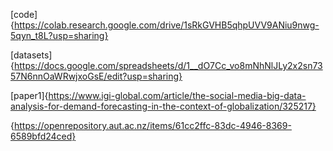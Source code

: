 [code]{https://colab.research.google.com/drive/1sRkGVHB5qhpUVV9ANiu9nwg-5qyn_t8L?usp=sharing}

[datasets]{https://docs.google.com/spreadsheets/d/1__dO7Cc_vo8mNhNlJLy2x2sn7357N6nnOaWRwjxoGsE/edit?usp=sharing}

[paper1]{https://www.igi-global.com/article/the-social-media-big-data-analysis-for-demand-forecasting-in-the-context-of-globalization/325217}

{https://openrepository.aut.ac.nz/items/61cc2ffc-83dc-4946-8369-6589bfd24ced}
